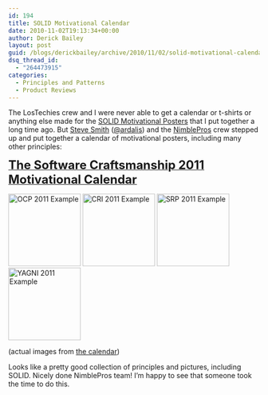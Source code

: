 ```yaml
---
id: 194
title: SOLID Motivational Calendar
date: 2010-11-02T19:13:34+00:00
author: Derick Bailey
layout: post
guid: /blogs/derickbailey/archive/2010/11/02/solid-motivational-calendar.aspx
dsq_thread_id:
  - "264473915"
categories:
  - Principles and Patterns
  - Product Reviews
---
```

The LosTechies crew and I were never able to get a calendar or t-shirts or anything else made for the [SOLID Motivational Posters](http://www.lostechies.com/blogs/derickbailey/archive/2009/02/11/solid-development-principles-in-motivational-pictures.aspx) that I put together a long time ago. But [Steve Smith](http://stevesmithblog.com/) ([@ardalis](http://twitter.com/ardalis)) and the [NimblePros](http://nimblepros.com) crew stepped up and put together a calendar of motivational posters, including many other principles:

[**<font size="5">The Software Craftsmanship 2011 Motivational Calendar</font>**](http://nimblepros.com/products/software-craftsmanship-2011-calendar.aspx)

 <img alt="OCP 2011 Example" src="http://nimblepros.com/media/27605/ocpthumb.jpg" width="145" height="145" /> <img alt="CRI 2011 Example" src="http://nimblepros.com/media/27071/commonreusethumb.jpg" width="145" height="145" /> <img alt="SRP 2011 Example" src="http://nimblepros.com/media/27076/srpthumb.jpg" width="145" height="145" /><img alt="YAGNI 2011 Example" src="http://nimblepros.com/media/27081/yagnithumb.jpg" width="145" height="145" />

(actual images from [the calendar](http://nimblepros.com/products/software-craftsmanship-2011-calendar.aspx))

Looks like a pretty good collection of principles and pictures, including SOLID. Nicely done NimblePros team! I’m happy to see that someone took the time to do this.